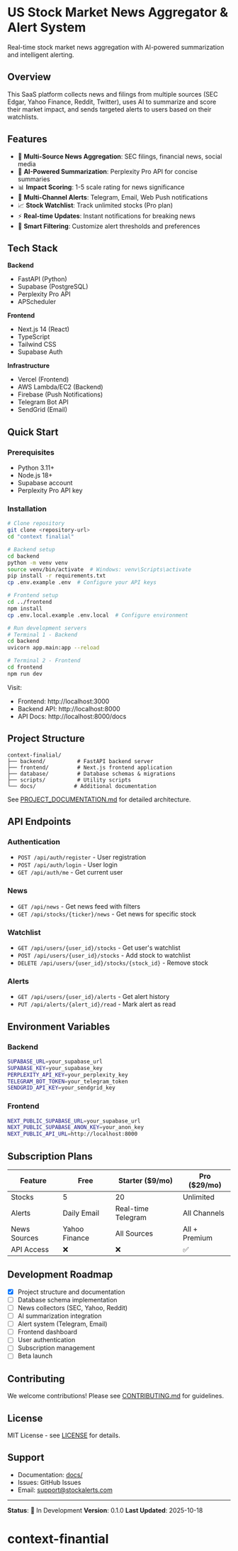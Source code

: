 # US Stock Market News Aggregator & Alert System

Real-time stock market news aggregation with AI-powered summarization and intelligent alerting.

## Overview

This SaaS platform collects news and filings from multiple sources (SEC Edgar, Yahoo Finance, Reddit, Twitter), uses AI to summarize and score their market impact, and sends targeted alerts to users based on their watchlists.

## Features

- 📰 **Multi-Source News Aggregation**: SEC filings, financial news, social media
- 🤖 **AI-Powered Summarization**: Perplexity Pro API for concise summaries
- 📊 **Impact Scoring**: 1-5 scale rating for news significance
- 🔔 **Multi-Channel Alerts**: Telegram, Email, Web Push notifications
- 📈 **Stock Watchlist**: Track unlimited stocks (Pro plan)
- ⚡ **Real-time Updates**: Instant notifications for breaking news
- 🎯 **Smart Filtering**: Customize alert thresholds and preferences

## Tech Stack

**Backend**
- FastAPI (Python)
- Supabase (PostgreSQL)
- Perplexity Pro API
- APScheduler

**Frontend**
- Next.js 14 (React)
- TypeScript
- Tailwind CSS
- Supabase Auth

**Infrastructure**
- Vercel (Frontend)
- AWS Lambda/EC2 (Backend)
- Firebase (Push Notifications)
- Telegram Bot API
- SendGrid (Email)

## Quick Start

### Prerequisites
- Python 3.11+
- Node.js 18+
- Supabase account
- Perplexity Pro API key

### Installation

```bash
# Clone repository
git clone <repository-url>
cd "context finalial"

# Backend setup
cd backend
python -m venv venv
source venv/bin/activate  # Windows: venv\Scripts\activate
pip install -r requirements.txt
cp .env.example .env  # Configure your API keys

# Frontend setup
cd ../frontend
npm install
cp .env.local.example .env.local  # Configure environment

# Run development servers
# Terminal 1 - Backend
cd backend
uvicorn app.main:app --reload

# Terminal 2 - Frontend
cd frontend
npm run dev
```

Visit:
- Frontend: http://localhost:3000
- Backend API: http://localhost:8000
- API Docs: http://localhost:8000/docs

## Project Structure

```
context-finalial/
├── backend/          # FastAPI backend server
├── frontend/         # Next.js frontend application
├── database/         # Database schemas & migrations
├── scripts/          # Utility scripts
└── docs/            # Additional documentation
```

See [PROJECT_DOCUMENTATION.md](./PROJECT_DOCUMENTATION.md) for detailed architecture.

## API Endpoints

### Authentication
- `POST /api/auth/register` - User registration
- `POST /api/auth/login` - User login
- `GET /api/auth/me` - Get current user

### News
- `GET /api/news` - Get news feed with filters
- `GET /api/stocks/{ticker}/news` - Get news for specific stock

### Watchlist
- `GET /api/users/{user_id}/stocks` - Get user's watchlist
- `POST /api/users/{user_id}/stocks` - Add stock to watchlist
- `DELETE /api/users/{user_id}/stocks/{stock_id}` - Remove stock

### Alerts
- `GET /api/users/{user_id}/alerts` - Get alert history
- `PUT /api/alerts/{alert_id}/read` - Mark alert as read

## Environment Variables

### Backend
```bash
SUPABASE_URL=your_supabase_url
SUPABASE_KEY=your_supabase_key
PERPLEXITY_API_KEY=your_perplexity_key
TELEGRAM_BOT_TOKEN=your_telegram_token
SENDGRID_API_KEY=your_sendgrid_key
```

### Frontend
```bash
NEXT_PUBLIC_SUPABASE_URL=your_supabase_url
NEXT_PUBLIC_SUPABASE_ANON_KEY=your_anon_key
NEXT_PUBLIC_API_URL=http://localhost:8000
```

## Subscription Plans

| Feature | Free | Starter ($9/mo) | Pro ($29/mo) |
|---------|------|-----------------|--------------|
| Stocks | 5 | 20 | Unlimited |
| Alerts | Daily Email | Real-time Telegram | All Channels |
| News Sources | Yahoo Finance | All Sources | All + Premium |
| API Access | ❌ | ❌ | ✅ |

## Development Roadmap

- [x] Project structure and documentation
- [ ] Database schema implementation
- [ ] News collectors (SEC, Yahoo, Reddit)
- [ ] AI summarization integration
- [ ] Alert system (Telegram, Email)
- [ ] Frontend dashboard
- [ ] User authentication
- [ ] Subscription management
- [ ] Beta launch

## Contributing

We welcome contributions! Please see [CONTRIBUTING.md](./docs/CONTRIBUTING.md) for guidelines.

## License

MIT License - see [LICENSE](./LICENSE) for details.

## Support

- Documentation: [docs/](./docs/)
- Issues: GitHub Issues
- Email: support@stockalerts.com

---

**Status**: 🚧 In Development
**Version**: 0.1.0
**Last Updated**: 2025-10-18
# context-finantial
